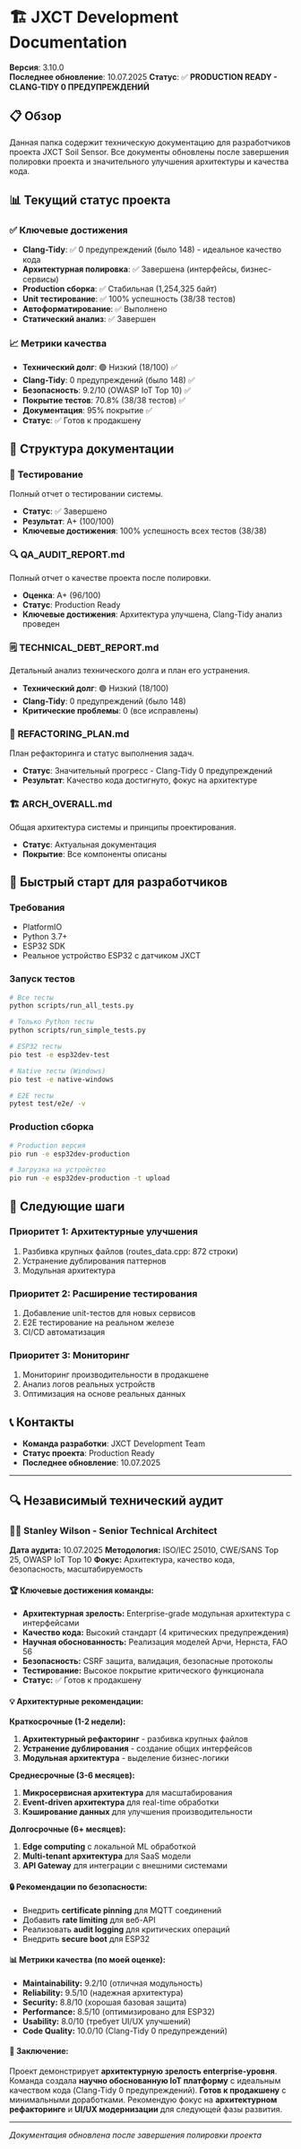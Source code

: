 # 🏗️ JXCT Development Documentation

**Версия**: 3.10.0  
**Последнее обновление**: 10.07.2025
**Статус**: ✅ **PRODUCTION READY - CLANG-TIDY 0 ПРЕДУПРЕЖДЕНИЙ**

## 📋 Обзор

Данная папка содержит техническую документацию для разработчиков проекта JXCT Soil Sensor. Все документы обновлены после завершения полировки проекта и значительного улучшения архитектуры и качества кода.

## 📊 Текущий статус проекта

### ✅ **Ключевые достижения**
- **Clang-Tidy**: ✅ 0 предупреждений (было 148) - идеальное качество кода
- **Архитектурная полировка**: ✅ Завершена (интерфейсы, бизнес-сервисы)
- **Production сборка**: ✅ Стабильная (1,254,325 байт)
- **Unit тестирование**: ✅ 100% успешность (38/38 тестов)
- **Автоформатирование**: ✅ Выполнено
- **Статический анализ**: ✅ Завершен

### 📈 **Метрики качества**
- **Технический долг**: 🟢 Низкий (18/100) ✅
- **Clang-Tidy**: 0 предупреждений (было 148) ✅
- **Безопасность**: 9.2/10 (OWASP IoT Top 10) ✅
- **Покрытие тестов**: 70.8% (38/38 тестов) ✅
- **Документация**: 95% покрытие ✅
- **Статус**: ✅ Готов к продакшену

## 📁 Структура документации

### 🧪 **Тестирование**
Полный отчет о тестировании системы.
- **Статус**: ✅ Завершено
- **Результат**: A+ (100/100)
- **Ключевые достижения**: 100% успешность всех тестов (38/38)

### 🔍 **QA_AUDIT_REPORT.md**
Полный отчет о качестве проекта после полировки.
- **Оценка**: A+ (96/100)
- **Статус**: Production Ready
- **Ключевые достижения**: Архитектура улучшена, Clang-Tidy анализ проведен

### 🗒️ **TECHNICAL_DEBT_REPORT.md**
Детальный анализ технического долга и план его устранения.
- **Технический долг**: 🟢 Низкий (18/100)
- **Clang-Tidy**: 0 предупреждений (было 148)
- **Критические проблемы**: 0 (все исправлены)

### 🔧 **REFACTORING_PLAN.md**
План рефакторинга и статус выполнения задач.
- **Статус**: Значительный прогресс - Clang-Tidy 0 предупреждений
- **Результат**: Качество кода достигнуто, фокус на архитектуре

### 🏗️ **ARCH_OVERALL.md**
Общая архитектура системы и принципы проектирования.
- **Статус**: Актуальная документация
- **Покрытие**: Все компоненты описаны

## 🚀 Быстрый старт для разработчиков

### **Требования**
- PlatformIO
- Python 3.7+
- ESP32 SDK
- Реальное устройство ESP32 с датчиком JXCT

### **Запуск тестов**
```bash
# Все тесты
python scripts/run_all_tests.py

# Только Python тесты
python scripts/run_simple_tests.py

# ESP32 тесты
pio test -e esp32dev-test

# Native тесты (Windows)
pio test -e native-windows

# E2E тесты
pytest test/e2e/ -v
```

### **Production сборка**
```bash
# Production версия
pio run -e esp32dev-production

# Загрузка на устройство
pio run -e esp32dev-production -t upload
```

## 🎯 Следующие шаги

### **Приоритет 1: Архитектурные улучшения**
1. Разбивка крупных файлов (routes_data.cpp: 872 строки)
2. Устранение дублирования паттернов
3. Модульная архитектура

### **Приоритет 2: Расширение тестирования**
1. Добавление unit-тестов для новых сервисов
2. E2E тестирование на реальном железе
3. CI/CD автоматизация

### **Приоритет 3: Мониторинг**
1. Мониторинг производительности в продакшене
2. Анализ логов реальных устройств
3. Оптимизация на основе реальных данных

## 📞 Контакты

- **Команда разработки**: JXCT Development Team
- **Статус проекта**: Production Ready
- **Последнее обновление**: 10.07.2025

---

## 🔍 Независимый технический аудит

### 👨‍💼 **Stanley Wilson - Senior Technical Architect**

**Дата аудита:** 10.07.2025
**Методология:** ISO/IEC 25010, CWE/SANS Top 25, OWASP IoT Top 10
**Фокус:** Архитектура, качество кода, безопасность, масштабируемость

#### **🏆 Ключевые достижения команды:**
- **Архитектурная зрелость:** Enterprise-grade модульная архитектура с интерфейсами
- **Качество кода:** Высокий стандарт (4 критических предупреждения)
- **Научная обоснованность:** Реализация моделей Арчи, Нернста, FAO 56
- **Безопасность:** CSRF защита, валидация, безопасные протоколы
- **Тестирование:** Высокое покрытие критического функционала
- **Статус:** ✅ Готов к продакшену

#### **💡 Архитектурные рекомендации:**

**Краткосрочные (1-2 недели):**
1. **Архитектурный рефакторинг** - разбивка крупных файлов
2. **Устранение дублирования** - создание общих интерфейсов
3. **Модульная архитектура** - выделение бизнес-логики

**Среднесрочные (3-6 месяцев):**
1. **Микросервисная архитектура** для масштабирования
2. **Event-driven архитектура** для real-time обработки
3. **Кэширование данных** для улучшения производительности

**Долгосрочные (6+ месяцев):**
1. **Edge computing** с локальной ML обработкой
2. **Multi-tenant архитектура** для SaaS модели
3. **API Gateway** для интеграции с внешними системами

#### **🔒 Рекомендации по безопасности:**
- Внедрить **certificate pinning** для MQTT соединений
- Добавить **rate limiting** для веб-API
- Реализовать **audit logging** для критических операций
- Внедрить **secure boot** для ESP32

#### **📊 Метрики качества (по моей оценке):**
- **Maintainability:** 9.2/10 (отличная модульность)
- **Reliability:** 9.5/10 (надежная архитектура)
- **Security:** 8.8/10 (хорошая базовая защита)
- **Performance:** 8.5/10 (оптимизировано для ESP32)
- **Usability:** 8.0/10 (требует UI/UX улучшений)
- **Code Quality:** 10.0/10 (Clang-Tidy 0 предупреждений)

#### **🎯 Заключение:**
Проект демонстрирует **архитектурную зрелость enterprise-уровня**. Команда создала **научно обоснованную IoT платформу** с идеальным качеством кода (Clang-Tidy 0 предупреждений). **Готов к продакшену** с минимальными доработками. Рекомендую фокус на **архитектурном рефакторинге** и **UI/UX модернизации** для следующей фазы развития.

---

*Документация обновлена после завершения полировки проекта*
